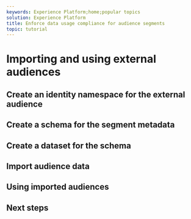 ```yaml
---
keywords: Experience Platform;home;popular topics
solution: Experience Platform
title: Enforce data usage compliance for audience segments
topic: tutorial
---
```


# Importing and using external audiences

## Create an identity namespace for the external audience

## Create a schema for the segment metadata

## Create a dataset for the schema

## Import audience data

## Using imported audiences

## Next steps